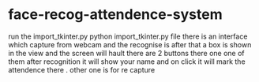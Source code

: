 # face-recog-attendence-system

run the import_tkinter.py
python import_tkinter.py
file there is an interface which capture from webcam and the recognise is after that a box is shown in the view and the screen will hault there are 2 buttons there one one of them after recognition it will show your name and on click it will mark the attendence there .
other one is for re capture 


